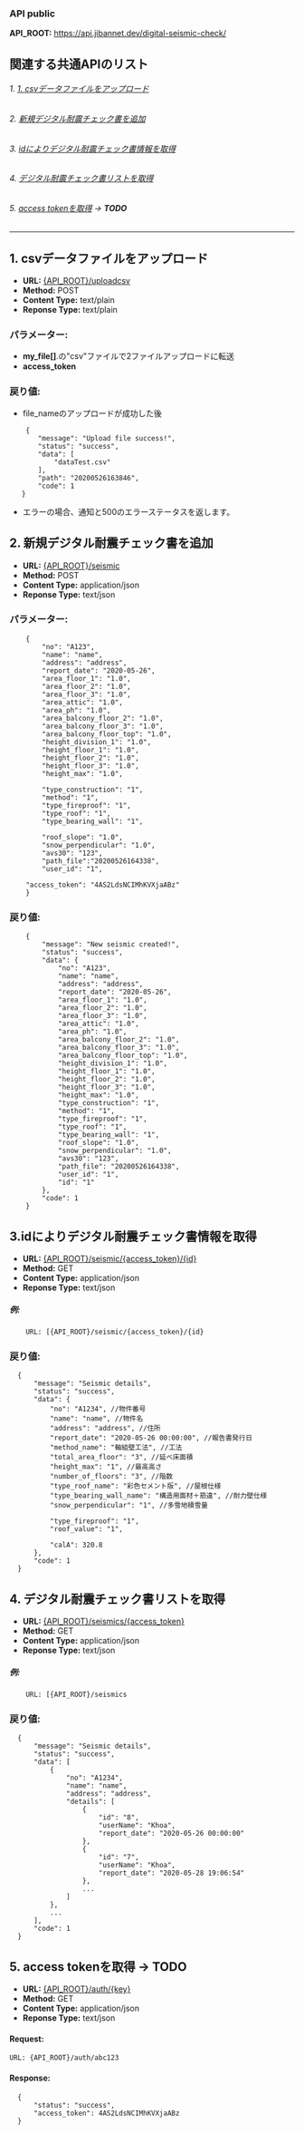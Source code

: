 ### API public

**API_ROOT:** https://api.jibannet.dev/digital-seismic-check/

## 関連する共通APIのリスト
###### 1. [1. csvデータファイルをアップロード](#1-csv%E3%83%87%E3%83%BC%E3%82%BF%E3%83%95%E3%82%A1%E3%82%A4%E3%83%AB%E3%82%92%E3%82%A2%E3%83%83%E3%83%97%E3%83%AD%E3%83%BC%E3%83%89)
###### 2. [新規デジタル耐震チェック書を追加](#2-%E6%96%B0%E8%A6%8F%E3%83%87%E3%82%B8%E3%82%BF%E3%83%AB%E8%80%90%E9%9C%87%E3%83%81%E3%82%A7%E3%83%83%E3%82%AF%E6%9B%B8%E3%82%92%E8%BF%BD%E5%8A%A0-1)
###### 3. [idによりデジタル耐震チェック書情報を取得](#3id%E3%81%AB%E3%82%88%E3%82%8A%E3%83%87%E3%82%B8%E3%82%BF%E3%83%AB%E8%80%90%E9%9C%87%E3%83%81%E3%82%A7%E3%83%83%E3%82%AF%E6%9B%B8%E6%83%85%E5%A0%B1%E3%82%92%E5%8F%96%E5%BE%97)
###### 4. [デジタル耐震チェック書リストを取得](#4-%E3%83%87%E3%82%B8%E3%82%BF%E3%83%AB%E8%80%90%E9%9C%87%E3%83%81%E3%82%A7%E3%83%83%E3%82%AF%E6%9B%B8%E3%83%AA%E3%82%B9%E3%83%88%E3%82%92%E5%8F%96%E5%BE%97-1)
###### 5. [access tokenを取得](#5-access-token%E3%82%92%E5%8F%96%E5%BE%97-1) -> **TODO**
***********************

## 1. csvデータファイルをアップロード
* **URL:** [{API_ROOT}/uploadcsv](#)
* **Method:** POST
* **Content Type:** text/plain
* **Reponse Type:** text/plain

### パラメーター:
 -  **my_file[]**.の"csv"ファイルで2ファイルアップロードに転送 
 -  **access_token**

### 戻り値:
 - file_nameのアップロードが成功した後 
 ```
	 {
		"message": "Upload file success!",
		"status": "success",
		"data": [
			"dataTest.csv"
		],
		"path": "20200526163846",
		"code": 1
	}
 ```
 - エラーの場合、通知と500のエラーステータスを返します。
 
 ## 2. 新規デジタル耐震チェック書を追加
* **URL:** [{API_ROOT}/seismic](#)
* **Method:** POST
* **Content Type:** application/json
* **Reponse Type:** text/json

### パラメーター:
```
	{
        "no": "A123",
        "name": "name",
        "address": "address",
        "report_date": "2020-05-26",
        "area_floor_1": "1.0",
        "area_floor_2": "1.0",
        "area_floor_3": "1.0",
        "area_attic": "1.0",
        "area_ph": "1.0",
        "area_balcony_floor_2": "1.0",
        "area_balcony_floor_3": "1.0",
        "area_balcony_floor_top": "1.0",
        "height_division_1": "1.0",
        "height_floor_1": "1.0",
        "height_floor_2": "1.0",
        "height_floor_3": "1.0",
        "height_max": "1.0",
        
        "type_construction": "1",
        "method": "1",
        "type_fireproof": "1",
        "type_roof": "1",
        "type_bearing_wall": "1",
        
        "roof_slope": "1.0",
        "snow_perpendicular": "1.0",
        "avs30": "123",
        "path_file":"20200526164338",
        "user_id": "1",
	
	"access_token": "4AS2LdsNCIMhKVXjaABz"
    }
```

### 戻り値:
```
	{
        "message": "New seismic created!",
        "status": "success",
        "data": {
            "no": "A123",
            "name": "name",
            "address": "address",
            "report_date": "2020-05-26",
            "area_floor_1": "1.0",
            "area_floor_2": "1.0",
            "area_floor_3": "1.0",
            "area_attic": "1.0",
            "area_ph": "1.0",
            "area_balcony_floor_2": "1.0",
            "area_balcony_floor_3": "1.0",
            "area_balcony_floor_top": "1.0",
            "height_division_1": "1.0",
            "height_floor_1": "1.0",
            "height_floor_2": "1.0",
            "height_floor_3": "1.0",
            "height_max": "1.0",
            "type_construction": "1",
            "method": "1",
            "type_fireproof": "1",
            "type_roof": "1",
            "type_bearing_wall": "1",
            "roof_slope": "1.0",
            "snow_perpendicular": "1.0",
            "avs30": "123",
            "path_file": "20200526164338",
            "user_id": "1",
            "id": "1"
        },
        "code": 1
    }
```

## 3.idによりデジタル耐震チェック書情報を取得
* **URL:** [{API_ROOT}/seismic/{access_token}/{id}](#)
* **Method:** GET
* **Content Type:** application/json
* **Reponse Type:** text/json

##### 例: 
		URL: [{API_ROOT}/seismic/{access_token}/{id}
### 戻り値:
    
  ```
	{
        "message": "Seismic details",
        "status": "success",
        "data": {
            "no": "A1234", //物件番号
            "name": "name", //物件名
            "address": "address", //住所
            "report_date": "2020-05-26 00:00:00", //報告書発行日
            "method_name": "軸組壁工法", //工法
            "total_area_floor": "3", //延べ床面積
            "height_max": "1", //最高高さ
            "number_of_floors": "3", //階数
            "type_roof_name": "彩色セメント版", //屋根仕様
            "type_bearing_wall_name": "構造用面材＋筋違", //耐力壁仕様
            "snow_perpendicular": "1", //多雪地積雪量
            
            "type_fireproof": "1",
            "roof_value": "1",

            "calA": 320.8
        },
        "code": 1
    }
  ```

## 4. デジタル耐震チェック書リストを取得 
* **URL:** [{API_ROOT}/seismics/{access_token}](#)
* **Method:** GET
* **Content Type:** application/json
* **Reponse Type:** text/json

##### 例: 
		URL: [{API_ROOT}/seismics
### 戻り値:
    
  ```
	{
        "message": "Seismic details",
        "status": "success",
        "data": [
            {
                "no": "A1234",
                "name": "name",
                "address": "address",
                "details": [
                    {
                        "id": "8",
                        "userName": "Khoa",
                        "report_date": "2020-05-26 00:00:00"
                    },
                    {
                        "id": "7",
                        "userName": "Khoa",
                        "report_date": "2020-05-28 19:06:54"
                    },
                    ...
                ]
            },
            ...
        ],
        "code": 1
    }
  ```
  
## 5. access tokenを取得 -> **TODO**
* **URL:** [{API_ROOT}/auth/{key}](#)
* **Method:** GET
* **Content Type:** application/json
* **Reponse Type:** text/json

#### Request: 
```
URL: {API_ROOT}/auth/abc123
```
#### Response:
    
  ```
	{
        "status": "success",
        "access_token": 4AS2LdsNCIMhKVXjaABz
    }
  ```

